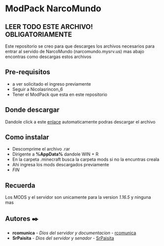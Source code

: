 # ModPack NarcoMundo


## LEER TODO ESTE ARCHIVO! OBLIGATORIAMENTE

Este repositorio se creo para que descarges los archivos necesarios para entrar al servido de NarcoMundo (narcomundo.mysrv.us) mas abajo encontras como 
descargas estos archivos

## Pre-requisitos

 - a ver solicitado el ingreso previamente
 - Seguir a Nicolasrincon_6
 - Tener el ModPack que esta en este repositorio

## Donde descargar

 Dandole click a este [enlace](https://github.com/rcomunica/ModPack_NarcoMundo/releases/download/NarcoPack/NarcoPack_v1_1.16.5.rar) automaticamente podras descargar el archivo
 
## Como instalar

 - Descomprime el archivo .rar 
 - Dirigente a **%AppData%** dandole WIN + R 
 - En la carpeta .minecraft busca la carpeta mods si no la encuntras creala
 - Ahi ingresa los mods descargados previamente
 - _FIN_

## Recuerda
 
 Los MODS y el servidor son unicamente para la version _1.16.5_ y ninguna mas
 
 
## Autores ✒️
  
  - **rcomunica** - _Dios del servidor y documentacion_ - [rcomunica](https://github.com/rcomunica)
  - **SrPaisita** - _Dios del servidor y senador_ - [SrPaisita](https://github.com/SrPaisita)
  
  


